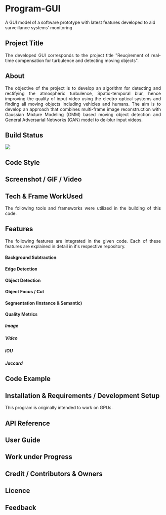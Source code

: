# Program-GUI
A GUI model of a software prototype with latest features developed to aid surveillance systems' monitoring.

## Project Title
<div align="justify">
The developed GUI corresponds to the project title "Reuqirement of real-time compensation for turbulence and detecting moving objects".
</div>

## About
<div align="justify">
The objective of the project is to develop an algorithm for detecting and rectifying the  atmospheric turbulence, Spatio-temporal blur, hence improving the quality of input video  using the electro-optical systems and finding all moving objects including vehicles and  humans. The aim is to develop an approach that combines multi-frame image reconstruction  with Gaussian Mixture Modeling (GMM) based moving object detection and General  Adversarial Networks (GAN) model to de-blur input videos. 
</div>

## Build Status

<img src="https://img.shields.io/badge/build-passing-brightgreen"/>


## Code Style

## Screenshot / GIF / Video

## Tech & Frame WorkUsed
<div align="justify">
The following tools and frameworks were utilized in the building of this code.
</div>

## Features
<div align="justify">
The following features are integrated in the given code. Each of these features are explained in detail in it's respective repository.
</div>

#### Background Subtraction

#### Edge Detection

#### Object Detection

#### Object Focus / Cut

#### Segmentation (Instance & Semantic)

#### Quality Metrics 

##### Image

##### Video

##### IOU

##### Jaccard

## Code Example

## Installation & Requirements / Development Setup

<div align="justify">
This program is originally intended to work on GPUs.
</div>

## API Reference

## User Guide

## Work under Progress

## Credit / Contributors & Owners

## Licence

## Feedback
